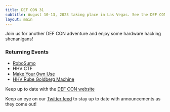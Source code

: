 ```yaml
---
title: DEF CON 31
subtitle: August 10-13, 2023 taking place in Las Vegas. See the DEF CON website for up to date information.
layout: main
---
```


Join us for another DEF CON adventure and enjoy some hardware hacking shenanigans!

### Returning Events
* [RoboSumo](/events/robosumo.html)
* HHV CTF
* [Make Your 0wn Use](/events/makeyourownuse.html)
* [HHV Rube Goldberg Machine](/events/hhv_rgb.html)

Keep up to date with the [DEF CON website](https://defcon.org/)

Keep an eye on our [Twitter feed](https://twitter.com/DC_HHV) to stay up to date with announcements as they come out!
